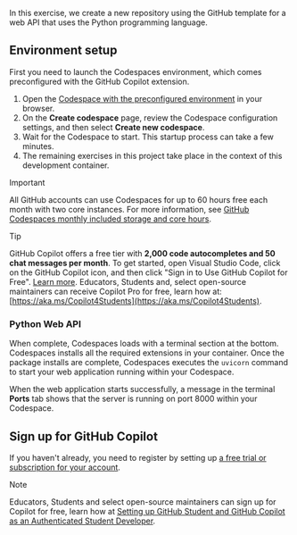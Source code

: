 
In this exercise, we create a new repository using the GitHub template for a web API that uses the Python programming language.

## Environment setup

First you need to launch the Codespaces environment, which comes preconfigured with the GitHub Copilot extension.

1. Open the [Codespace with the preconfigured environment](https://codespaces.new/MicrosoftDocs/mslearn-advanced-copilot?azure-portal=true) in your browser.
1. On the **Create codespace** page, review the Codespace configuration settings, and then select **Create new codespace**.
1. Wait for the Codespace to start. This startup process can take a few minutes.
1. The remaining exercises in this project take place in the context of this development container.

> [!IMPORTANT]
> All GitHub accounts can use Codespaces for up to 60 hours free each month with two core instances. For more information, see [GitHub Codespaces monthly included storage and core hours](https://docs.github.com/billing/managing-billing-for-github-codespaces/about-billing-for-github-codespaces#monthly-included-storage-and-core-hours-for-personal-accounts).

> [!TIP]
> GitHub Copilot offers a free tier with **2,000 code autocompletes and 50 chat messages per month**. To get started, open Visual Studio Code, click on the GitHub Copilot icon, and then click "Sign in to Use GitHub Copilot for Free". [Learn more](https://gh.io/copilot). Educators, Students and, select open-source maintainers can receive Copilot Pro for free, learn how at: [https://aka.ms/Copilot4Students](https://aka.ms/Copilot4Students).

### Python Web API

When complete, Codespaces loads with a terminal section at the bottom. Codespaces installs all the required extensions in your container. Once the package installs are complete, Codespaces executes the `uvicorn` command to start your web application running within your Codespace.

When the web application starts successfully, a message in the terminal **Ports** tab shows that the server is running on port 8000 within your Codespace.

## Sign up for GitHub Copilot

If you haven't already, you need to register by setting up [a free trial or subscription for your account](https://github.com/github-copilot/signup).

>[!Note]
> Educators, Students and select open-source maintainers can sign up for Copilot for free, learn how at [Setting up GitHub Student and GitHub Copilot as an Authenticated Student Developer](https://aka.ms/Copilot4Students).
